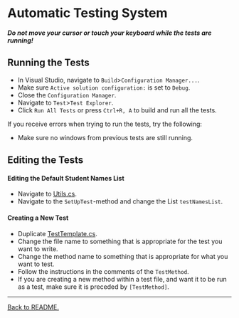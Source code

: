 # Automatic Testing System

_**Do not move your cursor or touch your keyboard while the tests are running!**_

## Running the Tests

-   In Visual Studio, navigate to `Build`>`Configuration Manager...`.
-   Make sure `Active solution configuration:` is set to `Debug`.
-   Close the `Configuration Manager`.
-   Navigate to `Test`>`Test Explorer`.
-   Click `Run All Tests` or press `Ctrl+R, A` to build and run all the tests.

If you receive errors when trying to run the tests, try the following:

-   Make sure no windows from previous tests are still running.

## Editing the Tests

#### Editing the Default Student Names List

-   Navigate to [Utils.cs](../Classroom-Seating-Planner/Tests/Utils.cs).
-   Navigate to the `SetUpTest`-method and change the List `testNamesList`.

#### Creating a New Test

-   Duplicate [TestTemplate.cs](../Classroom-Seating-Planner/Tests/TestTemplate.cs).
-   Change the file name to something that is appropriate for the test you want to write.
-   Change the method name to something that is appropriate for what you want to test.
-   Follow the instructions in the comments of the `TestMethod`.
-   If you are creating a new method within a test file, and want it to be run as a test, make sure it is preceded by `[TestMethod]`.

---

[Back to README.](../README.md)
